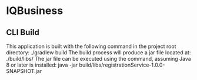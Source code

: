 # IQBusiness
## CLI Build
This application is built with the following command in the project root directory: ./gradlew build
The build process will produce a jar file located at: ./build/libs/
The jar file can be executed using the command, assuming Java 8 or later is installed: java -jar build/libs/registrationService-1.0.0-SNAPSHOT.jar 
